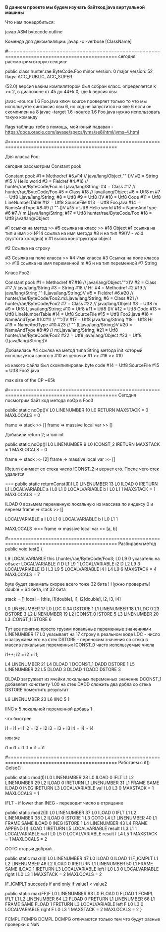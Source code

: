 **В данном проекте мы будем изучать байткод java виртуальной машины**

Что нам понадобиться:

javap
ASM bytecode outline

Коменда для декомпиляции:
javap -c -verbose [ClassName]


#============================================================================================
сегодня рассмотрим вторую секцию:

public class hunter.rae.ByteCode.Foo
  minor version: 0
  major version: 52
  flags: ACC_PUBLIC, ACC_SUPER

(52.0) версия каким компилятором был собран класс.
определяется k >= 2, в диапозоне от 45 до 44+k.0, где k версия явы

javac -source 1.6 Foo.java
ключ source проверяет только то что мы используете синтаксис явы 6, но код не запустится на яве 6 если он скомпилен на 8
javac -target 1.6 -source 1.6 Foo.java нужно использовать такую команду

flags таблицы тебе в помощь, мой юный падаван - https://docs.oracle.com/javase/specs/jvms/se8/html/jvms-4.html


#============================================================================================

Для класса Foo:

сегодня рассмотрим Constant pool:
 
 Constant pool:
    #1 = Methodref          #5.#14         // java/lang/Object."<init>":()V
    #2 = String             #15            // Hello world
    #3 = Fieldref           #4.#16         // hunter/rae/ByteCode/Foo.m:Ljava/lang/String;
    #4 = Class              #17            // hunter/rae/ByteCode/Foo
    #5 = Class              #18            // java/lang/Object
    #6 = Utf8               m
    #7 = Utf8               Ljava/lang/String;
    #8 = Utf8               <init>
    #9 = Utf8               ()V
   #10 = Utf8               Code
   #11 = Utf8               LineNumberTable
   #12 = Utf8               SourceFile
   #13 = Utf8               Foo.java
   #14 = NameAndType        #8:#9          // "<init>":()V
   #15 = Utf8               Hello world
   #16 = NameAndType        #6:#7          // m:Ljava/lang/String;
   #17 = Utf8               hunter/rae/ByteCode/Foo
   #18 = Utf8               java/lang/Object


#1 ссылка на метод >> #5 ссылка на класс >> #18 Object
#1 ссылка на тип и имя >> №14 ссылка на имя метода #8 и на тип #9()V - void (пустота холодна)
в #1 вызов конструктора object 

#2 Ссылка на строку 

#3 Ссылка на поле класса  >> #4 Имя класса 
#3 Ссылка на поле класса  >> #16 ссылка на имя переменной m #6 и на тип переменной #7 String
 
Класс Foo2:
  
Constant pool:
   #1 = Methodref          #7.#16         // java/lang/Object."<init>":()V
   #2 = Class              #17            // java/lang/String
   #3 = String             #18            // Hi!
   #4 = Methodref          #2.#19         // java/lang/String."<init>":(Ljava/lang/String;)V
   #5 = Fieldref           #6.#20         // hunter/rae/ByteCode/Foo2.m:Ljava/lang/String;
   #6 = Class              #21            // hunter/rae/ByteCode/Foo2
   #7 = Class              #22            // java/lang/Object
   #8 = Utf8               m
   #9 = Utf8               Ljava/lang/String;
  #10 = Utf8               <init>
  #11 = Utf8               ()V
  #12 = Utf8               Code
  #13 = Utf8               LineNumberTable
  #14 = Utf8               SourceFile
  #15 = Utf8               Foo2.java
  #16 = NameAndType        #10:#11        // "<init>":()V
  #17 = Utf8               java/lang/String
  #18 = Utf8               Hi!
  #19 = NameAndType        #10:#23        // "<init>":(Ljava/lang/String;)V
  #20 = NameAndType        #8:#9          // m:Ljava/lang/String;
  #21 = Utf8               hunter/rae/ByteCode/Foo2
  #22 = Utf8               java/lang/Object
  #23 = Utf8               (Ljava/lang/String;)V

Добавилась #4 ссылка на метод типа String метода init который используется заного в #10 из цепочки #1 >> #16 >> #10

из какого файла был скомпилирован byte code 
#14 = Utf8               SourceFile
#15 = Utf8               Foo2.java

max size of the CP ~65k

#============================================================================================
Сегодня посмотрим байт код метода noOp в Foo3

public static noOp()V
  L0
   LINENUMBER 10 L0
   RETURN
   MAXSTACK = 0
   MAXLOCALS = 0
   
frame => stack >> []
frame => massive local var >> []

Добавили return 2; и тип int

  public static noOp()I
   L0
    LINENUMBER 9 L0
    ICONST_2
    IRETURN
    MAXSTACK = 1
    MAXLOCALS = 0
    
frame => stack >> [2]
frame => massive local var >> []

IReturn снимает со стека число ICONST_2 и вернет его. После чего стек 
удалится

===
  public static returnConst(II)I
   L0
    LINENUMBER 13 L0
    ILOAD 0
    IRETURN
   L1
    LOCALVARIABLE a I L0 L1 0
    LOCALVARIABLE b I L0 L1 1
    MAXSTACK = 1
    MAXLOCALS = 2
   
    
ILOAD 0 возьмем переменную локальную из массива по индексу 0 и вернем
frame => stack >> []

LOCALVARIABLE a I L0 L1 0
LOCALVARIABLE b I L0 L1 1

MAXLOCALS =>>> frame => massive local var >> [a, b]

#============================================================================================
Разбираем метод public void test() {

L9
 LOCALVARIABLE this Lhunter/rae/ByteCode/Foo3; L0 L9 0 указатель на объект
 LOCALVARIABLE i1 D L1 L9 1
 LOCALVARIABLE i2 D L2 L9 3
 LOCALVARIABLE i3 I L3 L9 5
 LOCALVARIABLE i4 I L4 L9 6
 MAXSTACK = 4
 MAXLOCALS = 7

byte будет занимать скорее всего тоже 32 бита ! Нужно проверить!
double = 64 бита, int 32 бита

stack = []
local = [this, i1[double], i1, i2[double], i2, i3, i4]

   L0
    LINENUMBER 17 L0
    LDC 0.34
    DSTORE 1
   L1
    LINENUMBER 18 L1
    LDC 0.23
    DSTORE 3
   L2
    LINENUMBER 19 L2
    ICONST_0
    ISTORE 5
   L3
    LINENUMBER 20 L3
    ICONST_1
    ISTORE 6
    
Тут все понятно просто грузим локальные переменные значениями
LINENUMBER 17 L0 указывает на 17 строку в реальном коде
LDC - число и загружаем его на стек 
DSTORE - переносим значения со стека в массив локальных переменных
ICONST_0 часто используемые числа 


i1++;
i2 = i2 + i1;

  L4
    LINENUMBER 21 L4
    DLOAD 1
    DCONST_1
    DADD
    DSTORE 1
   L5
    LINENUMBER 22 L5
    DLOAD 3
    DLOAD 1
    DADD
    DSTORE 3
    
DLOAD загружает из ячейки локальных переменных значение 
DCONST_1 добавляет константу 1.00 на стек 
DADD сложить два добла со стека 
DSTORE поместить результат
 
L6
 LINENUMBER 23 L6
 IINC 5 1

IINC к 5 локальной переменной добавь 1

что быстрее 

i1 = i1 + i1
i2 = i2 + i2
i3 = i3 + i3
i4 = i4 + i4

или же 

i1 = i1 + i1
i1 = i1 + i1

#============================================================================================
Работаем с if(){}else{}

public static mod(I)I
   L0
    LINENUMBER 28 L0
    ILOAD 0
    IFLT L1
   L2
    LINENUMBER 29 L2
    ILOAD 0
    IRETURN
   L1
    LINENUMBER 31 L1
   FRAME SAME
    ILOAD 0
    INEG
    IRETURN
   L3
    LOCALVARIABLE val I L0 L3 0
    MAXSTACK = 1
    MAXLOCALS = 1
    
IFLT - if lower than
INEG - переводит число в отрицание

public static mod2(I)I
   L0
    LINENUMBER 37 L0
    ILOAD 0
    IFLT L1
   L2
    LINENUMBER 38 L2
    ILOAD 0
    ISTORE 1
   L3
    GOTO L4
   L1
    LINENUMBER 40 L1
   FRAME SAME
    ILOAD 0
    INEG
    ISTORE 1
   L4
    LINENUMBER 43 L4
   FRAME APPEND [I]
    ILOAD 1
    IRETURN
   L5
    LOCALVARIABLE result I L3 L1 1
    LOCALVARIABLE val I L0 L5 0
    LOCALVARIABLE result I L4 L5 1
    MAXSTACK = 1
    MAXLOCALS = 2

GOTO старый добрый. 

public static max(II)I
   L0
    LINENUMBER 47 L0
    ILOAD 0
    ILOAD 1
    IF_ICMPLT L1
   L2
    LINENUMBER 48 L2
    ILOAD 0
    IRETURN
   L1
    LINENUMBER 50 L1
   FRAME SAME
    ILOAD 1
    IRETURN
   L3
    LOCALVARIABLE left I L0 L3 0
    LOCALVARIABLE right I L0 L3 1
    MAXSTACK = 2
    MAXLOCALS = 2


IF_ICMPLT succeeds if and only if value1 < value2

  public static max(FF)F
   L0
    LINENUMBER 63 L0
    FLOAD 0
    FLOAD 1
    FCMPL
    IFLT L1
   L2
    LINENUMBER 64 L2
    FLOAD 0
    FRETURN
   L1
    LINENUMBER 66 L1
   FRAME SAME
    FLOAD 1
    FRETURN
   L3
    LOCALVARIABLE left F L0 L3 0
    LOCALVARIABLE right F L0 L3 1
    MAXSTACK = 2
    MAXLOCALS = 2
}

FCMPL FCMPG DCMPL DCMPG отличаются только тем что будут разные проверки 
c NaN